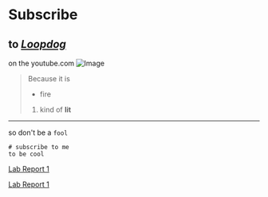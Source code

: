 # **Subscribe** 
## to [*Loopdog*](https://www.youtube.com/channel/UClhCo5XM0Bu6vl9acMzb5RQ) 
on the youtube.com ![Image](https://yt3.ggpht.com/584JjRp5QMuKbyduM_2k5RlXFqHJtQ0qLIPZpwbUjMJmgzZngHcam5JMuZQxyzGMV5ljwJRl0Q=s900-c-k-c0x00ffffff-no-rj)

> Because it is
> * fire
> 1) kind of **lit** 
---

so don't be a `fool`
```
# subscribe to me
to be cool
```

[Lab Report 1](lab-report-1-week-2.html)

[Lab Report 1](https://github.com/aHewig/cse15l-lab-reports/lab-report-1-week-2.html)
